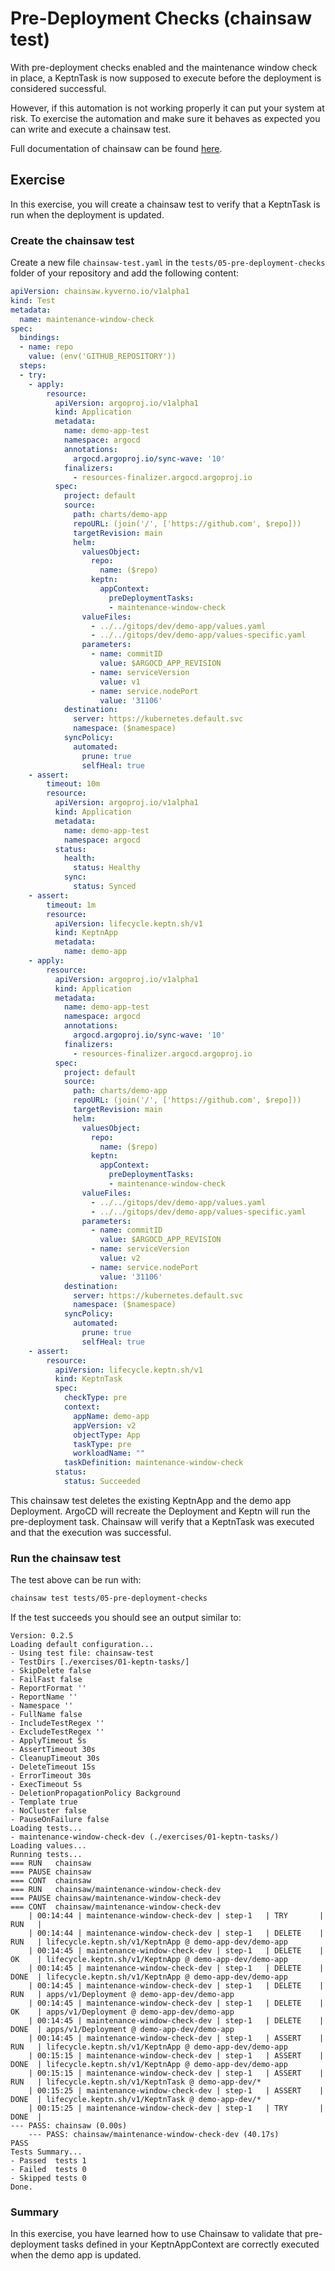 # Pre-Deployment Checks (chainsaw test)

With pre-deployment checks enabled and the maintenance window check in place, a KeptnTask is now supposed to execute before the deployment is considered successful.

However, if this automation is not working properly it can put your system at risk.
To exercise the automation and make sure it behaves as expected you can write and execute a chainsaw test.

Full documentation of chainsaw can be found [here](https://kyverno.github.io/chainsaw/latest/).

## Exercise

In this exercise, you will create a chainsaw test to verify that a KeptnTask is run when the deployment is updated.

### Create the chainsaw test

Create a new file `chainsaw-test.yaml` in the `tests/05-pre-deployment-checks` folder of your repository and add the following content:

```yaml
apiVersion: chainsaw.kyverno.io/v1alpha1
kind: Test
metadata:
  name: maintenance-window-check
spec:
  bindings:
  - name: repo
    value: (env('GITHUB_REPOSITORY'))
  steps:
  - try:
    - apply:
        resource:
          apiVersion: argoproj.io/v1alpha1
          kind: Application
          metadata:
            name: demo-app-test
            namespace: argocd
            annotations:
              argocd.argoproj.io/sync-wave: '10'
            finalizers:
              - resources-finalizer.argocd.argoproj.io
          spec:
            project: default
            source:
              path: charts/demo-app
              repoURL: (join('/', ['https://github.com', $repo]))
              targetRevision: main
              helm:
                valuesObject:
                  repo:
                    name: ($repo)
                  keptn:
                    appContext:
                      preDeploymentTasks:
                      - maintenance-window-check
                valueFiles:
                  - ../../gitops/dev/demo-app/values.yaml
                  - ../../gitops/dev/demo-app/values-specific.yaml
                parameters:
                  - name: commitID
                    value: $ARGOCD_APP_REVISION
                  - name: serviceVersion
                    value: v1
                  - name: service.nodePort
                    value: '31106'
            destination:
              server: https://kubernetes.default.svc
              namespace: ($namespace)
            syncPolicy:
              automated:
                prune: true
                selfHeal: true
    - assert:
        timeout: 10m
        resource:
          apiVersion: argoproj.io/v1alpha1
          kind: Application
          metadata:
            name: demo-app-test
            namespace: argocd
          status:
            health:
              status: Healthy
            sync:
              status: Synced
    - assert:
        timeout: 1m
        resource:
          apiVersion: lifecycle.keptn.sh/v1
          kind: KeptnApp
          metadata:
            name: demo-app
    - apply:
        resource:
          apiVersion: argoproj.io/v1alpha1
          kind: Application
          metadata:
            name: demo-app-test
            namespace: argocd
            annotations:
              argocd.argoproj.io/sync-wave: '10'
            finalizers:
              - resources-finalizer.argocd.argoproj.io
          spec:
            project: default
            source:
              path: charts/demo-app
              repoURL: (join('/', ['https://github.com', $repo]))
              targetRevision: main
              helm:
                valuesObject:
                  repo:
                    name: ($repo)
                  keptn:
                    appContext:
                      preDeploymentTasks:
                      - maintenance-window-check
                valueFiles:
                  - ../../gitops/dev/demo-app/values.yaml
                  - ../../gitops/dev/demo-app/values-specific.yaml
                parameters:
                  - name: commitID
                    value: $ARGOCD_APP_REVISION
                  - name: serviceVersion
                    value: v2
                  - name: service.nodePort
                    value: '31106'
            destination:
              server: https://kubernetes.default.svc
              namespace: ($namespace)
            syncPolicy:
              automated:
                prune: true
                selfHeal: true
    - assert:
        resource:
          apiVersion: lifecycle.keptn.sh/v1
          kind: KeptnTask
          spec:
            checkType: pre
            context:
              appName: demo-app
              appVersion: v2
              objectType: App
              taskType: pre
              workloadName: ""
            taskDefinition: maintenance-window-check
          status:
            status: Succeeded
```

This chainsaw test deletes the existing KeptnApp and the demo app Deployment.
ArgoCD will recreate the Deployment and Keptn will run the pre-deployment task.
Chainsaw will verify that a KeptnTask was executed and that the execution was successful.

### Run the chainsaw test

The test above can be run with:

```bash
chainsaw test tests/05-pre-deployment-checks
```

If the test succeeds you should see an output similar to:
```
Version: 0.2.5
Loading default configuration...
- Using test file: chainsaw-test
- TestDirs [./exercises/01-keptn-tasks/]
- SkipDelete false
- FailFast false
- ReportFormat ''
- ReportName ''
- Namespace ''
- FullName false
- IncludeTestRegex ''
- ExcludeTestRegex ''
- ApplyTimeout 5s
- AssertTimeout 30s
- CleanupTimeout 30s
- DeleteTimeout 15s
- ErrorTimeout 30s
- ExecTimeout 5s
- DeletionPropagationPolicy Background
- Template true
- NoCluster false
- PauseOnFailure false
Loading tests...
- maintenance-window-check-dev (./exercises/01-keptn-tasks/)
Loading values...
Running tests...
=== RUN   chainsaw
=== PAUSE chainsaw
=== CONT  chainsaw
=== RUN   chainsaw/maintenance-window-check-dev
=== PAUSE chainsaw/maintenance-window-check-dev
=== CONT  chainsaw/maintenance-window-check-dev
    | 00:14:44 | maintenance-window-check-dev | step-1   | TRY       | RUN   |
    | 00:14:44 | maintenance-window-check-dev | step-1   | DELETE    | RUN   | lifecycle.keptn.sh/v1/KeptnApp @ demo-app-dev/demo-app
    | 00:14:45 | maintenance-window-check-dev | step-1   | DELETE    | OK    | lifecycle.keptn.sh/v1/KeptnApp @ demo-app-dev/demo-app
    | 00:14:45 | maintenance-window-check-dev | step-1   | DELETE    | DONE  | lifecycle.keptn.sh/v1/KeptnApp @ demo-app-dev/demo-app
    | 00:14:45 | maintenance-window-check-dev | step-1   | DELETE    | RUN   | apps/v1/Deployment @ demo-app-dev/demo-app
    | 00:14:45 | maintenance-window-check-dev | step-1   | DELETE    | OK    | apps/v1/Deployment @ demo-app-dev/demo-app
    | 00:14:45 | maintenance-window-check-dev | step-1   | DELETE    | DONE  | apps/v1/Deployment @ demo-app-dev/demo-app
    | 00:14:45 | maintenance-window-check-dev | step-1   | ASSERT    | RUN   | lifecycle.keptn.sh/v1/KeptnApp @ demo-app-dev/demo-app
    | 00:15:15 | maintenance-window-check-dev | step-1   | ASSERT    | DONE  | lifecycle.keptn.sh/v1/KeptnApp @ demo-app-dev/demo-app
    | 00:15:15 | maintenance-window-check-dev | step-1   | ASSERT    | RUN   | lifecycle.keptn.sh/v1/KeptnTask @ demo-app-dev/*
    | 00:15:25 | maintenance-window-check-dev | step-1   | ASSERT    | DONE  | lifecycle.keptn.sh/v1/KeptnTask @ demo-app-dev/*
    | 00:15:25 | maintenance-window-check-dev | step-1   | TRY       | DONE  |
--- PASS: chainsaw (0.00s)
    --- PASS: chainsaw/maintenance-window-check-dev (40.17s)
PASS
Tests Summary...
- Passed  tests 1
- Failed  tests 0
- Skipped tests 0
Done.
```

### Summary

In this exercise, you have learned how to use Chainsaw to validate that pre-deployment tasks defined in your KeptnAppContext are correctly executed when the demo app is updated.
